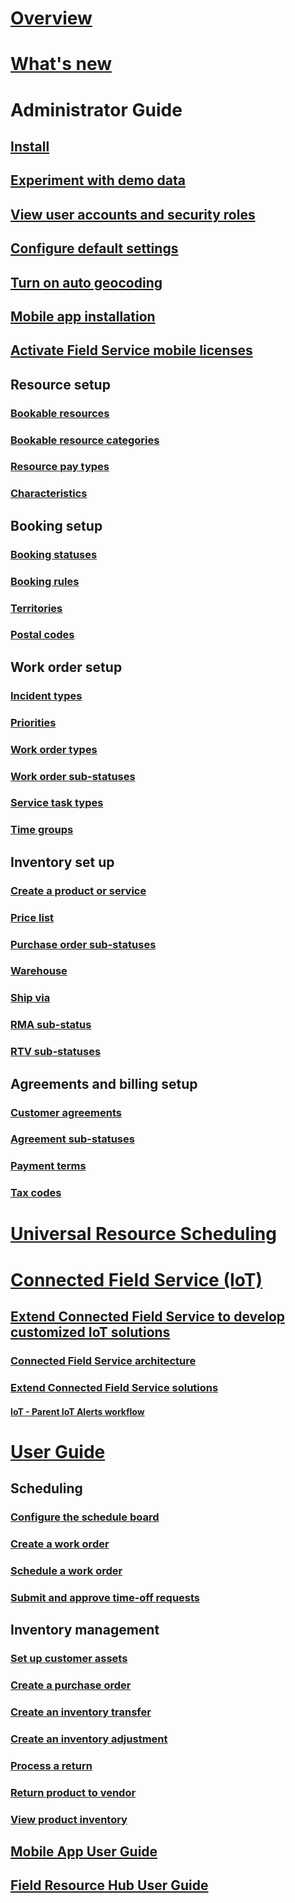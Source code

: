 # [Overview](overview.md)
# [What's new](whats-new-field-service-project-service.md)

# Administrator Guide
## [Install](install-field-service.md)
## [Experiment with demo data](use-demo-data.md)
## [View user accounts and security roles](view-user-accounts-security-roles.md)
## [Configure default settings](configure-default-settings.md)
## [Turn on auto geocoding](turn-on-auto-geocoding.md)
## [Mobile app installation](install-the-mobile-app.md)
## [Activate Field Service mobile licenses](activate-fs-mobile-app-license.md)
## Resource setup
### [Bookable resources](set-up-bookable-resources.md)
### [Bookable resource categories](set-up-bookable-resource-categories.md)
### [Resource pay types](set-up-resource-pay-types.md)
### [Characteristics](set-up-characteristics.md)
## Booking setup
### [Booking statuses](set-up-booking-statuses.md)
### [Booking rules](set-up-booking-rules.md)
### [Territories](set-up-territories.md)
### [Postal codes](set-up-postal-codes.md)
## Work order setup
### [Incident types](configure-incident-types.md)
### [Priorities](set-priorities.md)
### [Work order types](create-work-order-types.md)
### [Work order sub-statuses](set-up-work-order-sub-statuses.md)
### [Service task types](set-up-service-task-types.md)
### [Time groups](set-up-time-groups.md)
## Inventory set up
### [Create a product or service](create-product-or-service.md)
### [Price list](create-price-list.md)
### [Purchase order sub-statuses](set-up-purchase-order-sub-statuses.md)
### [Warehouse](create-warehouse.md)
### [Ship via](create-ship-via.md)
### [RMA sub-status](create-rma-sub-status.md)
### [RTV sub-statuses](set-up-rtv-sub-statuses.md)
## Agreements and billing setup
### [Customer agreements](set-up-customer-agreements.md)
### [Agreement sub-statuses](set-up-agreement-sub-statuses.md)
### [Payment terms](set-up-payment-terms.md)
### [Tax codes](set-up-tax-codes.md)

# [Universal Resource Scheduling](../common-scheduler/schedule-anything-with-universal-resource-scheduling.md)

# [Connected Field Service (IoT)](connected-field-service.md)
## [Extend Connected Field Service to develop customized IoT solutions](developer/connected-field-service-developer-guide.md)
### [Connected Field Service architecture](developer/connected-field-service-architecture.md)
### [Extend Connected Field Service solutions](developer/extend-connected-field-service-solutions.md)
#### [IoT - Parent IoT Alerts workflow](developer/iot-parent-iot-alerts-workflow.md)

# [User Guide](user-guide.md)
## Scheduling
### [Configure the schedule board](configure-schedule-board.md)
### [Create a work order](create-work-order.md)
### [Schedule a work order](schedule-work-order.md)
### [Submit and approve time-off requests](submit-approve-time-off-requests.md)

## Inventory management
### [Set up customer assets](configure-set-up-customer-assets.md)
### [Create a purchase order](create-purchase-order.md)
### [Create an inventory transfer](create-inventory-transfer.md)
### [Create an inventory adjustment](create-inventory-adjustment.md)
### [Process a return](process-return.md)
### [Return product to vendor](create-return-vendor.md)
### [View product inventory](view-product-inventory.md)

## [Mobile App User Guide](field-service-mobile-app-user-guide.md)

## [Field Resource Hub User Guide](field-resource-hub-users-guide.md)









